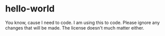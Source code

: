 # hello-world
You know, cause I need to code.
I am using this to code.
Please ignore any changes that will be made.
The license doesn't much matter either.
